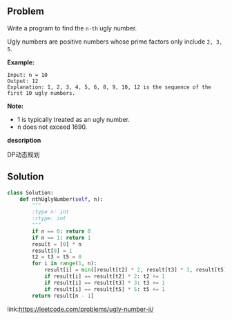 ## Problem

Write a program to find the `n-th` ugly number.

Ugly numbers are positive numbers whose prime factors only include `2, 3, 5`. 

**Example:**
```
Input: n = 10
Output: 12
Explanation: 1, 2, 3, 4, 5, 6, 8, 9, 10, 12 is the sequence of the first 10 ugly numbers.
```
**Note:**

- 1 is typically treated as an ugly number.
- n does not exceed 1690.

**description**

DP动态规划

## Solution

```python
class Solution:
    def nthUglyNumber(self, n):
        """
        :type n: int
        :rtype: int
        """
        if n == 0: return 0
        if n == 1: return 1
        result = [0] * n
        result[0] = 1
        t2 = t3 = t5 = 0
        for i in range(1, n):
            result[i] = min([result[t2] * 2, result[t3] * 3, result[t5] * 5])
            if result[i] == result[t2] * 2: t2 += 1
            if result[i] == result[t3] * 3: t3 += 1
            if result[i] == result[t5] * 5: t5 += 1
        return result[n - 1]
```

link:https://leetcode.com/problems/ugly-number-ii/

